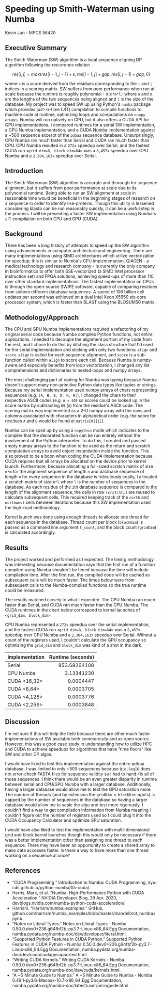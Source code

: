 # Speeding up Smith-Waterman using Numba

Kevin Jun - MPCS 56420

## Executive Summary

The Smith-Waterman (SW) algorithm is a local sequence aligning DP algorithm following the recurrence relation

```math
res[i,j] = max(res[i-1, j-1] + s,
               res[i-1, j] + gap,
               res[i, j-1] + gap,
               0)
```

where `s` is a score derived from the residues corresponding to the `i` and `j` indices in a scoring matrix. SW suffers from poor performance when run at scale because the runtime is roughly polynomial - `O(n*m*l)` where `n` and `m` are the lengths of the two sequences being aligned and `l` is the size of the database. My project was to speed SW up using Python's `numba` package which provides just-in-time (JIT) compilation to compile functions to machine code at runtime, optimizing loops and computations on `numpy` arrays. Numba will run natively on CPU, but it also offers a CUDA API for GPU implementations. I compared runtimes for a serial SW implementation, a CPU Numba implementation, and a CUDA Numba implementation against a ~500 sequence excerpt of the `pdbaa` sequence database. Unsurprisingly, CPU Numba ran much faster than Serial and CUDA ran much faster than CPU. CPU Numba resulted in a `272x` speedup over Serial, and the fastest CUDA run `<grid_dim=8, block_dim=64>` was a `8,457x` speedup over CPU Numba and a `2,304,163x` speedup over Serial.

## Introduction

The Smith-Waterman (SW) algorithm is accurate and thorough for sequence alignment, but it suffers from poor performance at scale due to its polynomial runtime. Being able to run an SW alignment at scale in reasonable time would be beneficial in the beginning stages of research on a sequence in order to identify like-proteins. Though this utility is lessened considering blastp can be run reasonably quickly, it can be a useful step in the process. I will be presenting a faster SW implementation using Numba's JIT compilation on both CPU and GPU (CUDA).

## Background

There has been a long history of attempts to speed up the SW algorithm using advancements in computer architecture and engineering. There are many implementations using SIMD architectures which utilize vectorization for speedup; this is similar to Numba's CPU implementation. QIAGEN - a medical technology and research company - is currently the only company in bioinformatics to offer both SSE-vectorized (a SIMD Intel processor instruction set) and FPGA solutions, achieving speed-ups of more than 110 over other standard implementations. The fastest implementation on CPUs is through the open-source SWIPE software, capable of comparing residues from sixteen different database sequences. A speed of 106 billion cell updates per second was achieved on a dual Intel Xeon X5650 six-core processor system, which is faster than BLAST using the BLOSUM50 matrix.

## Methodology/Approach

The CPU and GPU Numba implementations required a refactoring of my original serial code because Numba compiles Python functions, not entire applications. I needed to decouple the alignment portion of my code from the rest, and I chose to do this by ditching the class structure that I'd used for the serial implementation and sticking with only two functions: `align` and `score`. `align` is called for each sequence alignment, and `score` is a sub-function called within `align` to score each cell. Because Numba is numpy-aware and especially benefits from loop vectorization, I changed any list comprehensions and dictionaries to nested loops and numpy arrays.

The most challenging part of coding for Numba was typing because Numba doesn't support many non-primitive Python data types like tuples or strings. Because my serial implementation used numpy arrays of chars representing sequences (e.g. `[A, B, E, D, K, H]`), I changed the chars to their respective ASCII codes (e.g. `A = 65`) so scores could be looked up in the score matrix by subtracting `65` (`A`) from the residue's ASCII code. The scoring matrix was implemented as a 2-D numpy array with the rows and columns associated with characters in alphabetical order (e.g. the score for residues `A` and `B` would be found at `matrix[0][1]`).

Numba can be sped up by using a `nopython` mode which indicates to the compiler that the decorated function can be run entirely without the involvement of the Python interpreter. To do this, I created and passed empty numpy arrays to the function to be used as the return and scratch computation arrays to avoid object instantiation inside the function. This also proved to be a boon when coding the CUDA implementation because CUDA requires that all arrays be allocated on the device prior to kernel launch. Furthermore, because allocating a full-sized scratch matrix of size `n*m` for the alignment sequence of length `n` and database sequence of length `m` for every sequence in the database is ridiculously costly, I allocated a scratch matrix of size `n*l` where `l` is the number of sequences in the database. As each residue of the `i`th database sequence is compared to the length of the alignment sequence, the cells in row `scratch[i]` are reused to calculate subsequent cells. This required keeping track of the `north` and `northwest` cells between iterations because this SW implementation used the high-road methodology.

Kernel launch was done using enough threads to allocate one thread for each sequence in the database. Thread count per block (`blockDim`) is passed as a command line argument `t_count`, and the block count (`gridDim`) is calculated accordingly.

## Results

The project worked and performed as I expected. The timing methodology was interesting because documentation says that the first run of a function compiled using Numba shouldn't be timed because the time will include compilation time. After the first run, the compiled code will be cached so subsequent calls will be much faster. The times below were from subsequent calls to the Numba-compiled functions so the true runtime could be measured.

The results matched closely to what I expected. The CPU Numba ran much faster than Serial, and CUDA ran much faster than the CPU Numba. The CUDA runtimes in the chart below correspond to kernel launches of `<grid_dim, block_dim>`.

CPU Numba represented a `272x` speedup over the serial implementation, and the fastest CUDA run `<grid_dim=8, block_dim=64>` was a `8,457x` speedup over CPU Numba and a `2,304,163x` speedup over Serial. Without a count of the registers used, I couldn't calculate the GPU occupancy so optimizing the `grid_dim` and `block_dim` was kind of a shot in the dark.

| Implementation | Runtime (seconds) |
| :-------------| -------:|
| Serial         | 853.69264108 |
| CPU Numba      | 3.13341230 |
| CUDA <16,32>    | 0.0004447 |
| CUDA <8,64>     | 0.0003705 |
| CUDA <4,128>    | 0.0003776 |
| CUDA <2,256>    | 0.0003848 |

## Discussion

I'm not sure if this will help the field because there are other much faster implementations of SW available both commercially and as open source. However, this was a good case study in understanding how to utilize HPC and CUDA to achieve speedups for algorithms that have "time floors" like SW and other DP algos.

I would have liked to test this implementation against the entire pdbaa database. I was limited to only ~500 sequences because `Bio.SeqIO` does not error-check FASTA files for sequence validity so I had to hand-fix all of those sequences. I think there would be an even greater disparity in runtime between serial and CPU/GPU Numba with a larger database. Additionally, having a larger database would allow me to test the GPU saturation more. The number of threads (and by extension the `gridDim x blockDim` inputs) is capped by the number of sequences in the database so having a larger database would allow me to scale the algo and test more rigorously. I couldn't find a way to get compilation information from Numba meaning I couldn't figure out the number of registers used so I could plug it into the CUDA Occupancy Calculator and optimize GPU saturation.

I would have also liked to test the implementation with multi-dimensional grid and block kernel launches though this would only be necessary if there was a better implementation other than assigning one thread to each sequence. There may have been an opportunity to create a shared array to make data accesses faster. Is there a way to have more than one thread working on a sequence at once?

## References

* “CUDA Programming.” Introduction to Numba: CUDA Programming, nyu-cds.github.io/python-numba/05-cuda/.
* Harris, Mark, et al. “Numba: High-Performance Python with CUDA Acceleration.” NVIDIA Developer Blog, 29 Apr. 2020, devblogs.nvidia.com/numba-python-cuda-acceleration/.
* Harrism. “Harrism/numba_examples.” GitHub, github.com/harrism/numba_examples/blob/master/mandelbrot_numba.ipynb.
* “Notes on Literal Types.” Notes on Literal Types - Numba 0.50.0.dev0+236.g64fbf2b-py3.7-Linux-x86_64.Egg Documentation, numba.pydata.org/numba-doc/dev/developer/literal.html.
* “Supported Python Features in CUDA Python.” Supported Python Features in CUDA Python - Numba 0.50.0.dev0+236.g64fbf2b-py3.7-Linux-x86_64.Egg Documentation, numba.pydata.org/numba-doc/dev/cuda/cudapysupported.html.
* “Writing CUDA Kernels.” Writing CUDA Kernels - Numba 0.50.0.dev0+236.g64fbf2b-py3.7-Linux-x86_64.Egg Documentation, numba.pydata.org/numba-doc/dev/cuda/kernels.html.
* “A ~5 Minute Guide to Numba.” A ~5 Minute Guide to Numba - Numba 0.49.1-py3.6-Macosx-10.7-x86_64.Egg Documentation, numba.pydata.org/numba-doc/latest/user/5minguide.html.
